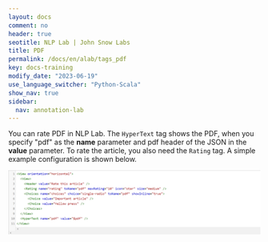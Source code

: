 ```yaml
---
layout: docs
comment: no
header: true
seotitle: NLP Lab | John Snow Labs
title: PDF
permalink: /docs/en/alab/tags_pdf
key: docs-training
modify_date: "2023-06-19"
use_language_switcher: "Python-Scala"
show_nav: true
sidebar:
  nav: annotation-lab
---
```


You can rate PDF in NLP Lab. The `HyperText` tag shows the PDF, when you specify "pdf" as the **name** parameter and pdf header of the JSON in the **value** parameter. To rate the article, you also need the `Rating` tag. A simple example configuration is shown below.

![rate-pdf](/assets/images/annotation_lab/xml-tags/rate_pdf.png)
